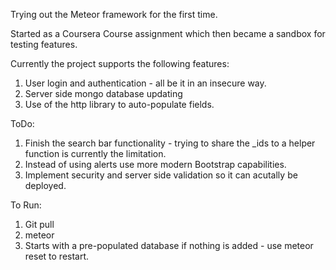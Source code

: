 Trying out the Meteor framework for the first time. 

Started as a Coursera Course assignment which then became a sandbox for testing features.

Currently the project supports the following features:

1. User login and authentication - all be it in an insecure way.
2. Server side mongo database updating 
3. Use of the http library to auto-populate fields. 


ToDo:

1. Finish the search bar functionality - trying to share the _ids to a helper function is currently the limitation. 
2. Instead of using alerts use more modern Bootstrap capabilities.
3. Implement security and server side validation so it can acutally be deployed. 


To Run:

1. Git pull
2. meteor 
3. Starts with a pre-populated database if nothing is added - use meteor reset to restart. 



